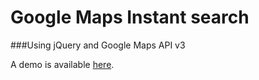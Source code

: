 Google Maps Instant search
==========================
###Using jQuery and Google Maps API v3

A demo is available [here](http://carloantinarella.com/wp-content/uploads/demos/gmap_instant/index.html "Link to demo").